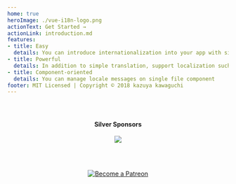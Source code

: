 ```yaml
---
home: true
heroImage: ./vue-i18n-logo.png
actionText: Get Started →
actionLink: introduction.md
features:
- title: Easy
  details: You can introduce internationalization into your app with simple API
- title: Powerful
  details: In addition to simple translation, support localization such as pluralization, number, datetime ... etc
- title: Component-oriented
  details: You can manage locale messages on single file component
footer: MIT Licensed | Copyright © 2018 kazuya kawaguchi
---
```


<div class="sponsors" style="text-align:center; padding: 24px 0;">
  <h4>Silver Sponsors</h4>
  <a href="https://www.codeandweb.com/babeledit" target="_blank">
    <img src="/vue-i18n/patrons/babeledit.png">
  </a>
</div>

<div class="patreon" style="padding: 24px 0;">
  <p style="text-align: center;">
    <a href="https://www.patreon.com/kazupon" target="_blank">
      <img src="https://c5.patreon.com/external/logo/become_a_patron_button.png" alt="Become a Patreon">
    </a>
  </p>
</div>
